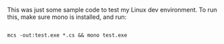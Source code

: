 This was just some sample code to test my Linux dev environment.
To run this, make sure mono is installed, and run:

```

mcs -out:test.exe *.cs && mono test.exe

```

